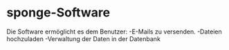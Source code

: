 # sponge-Software

Die Software ermöglicht es dem Benutzer:
  -E-Mails zu versenden.
  -Dateien hochzuladen
  -Verwaltung der Daten in der Datenbank
